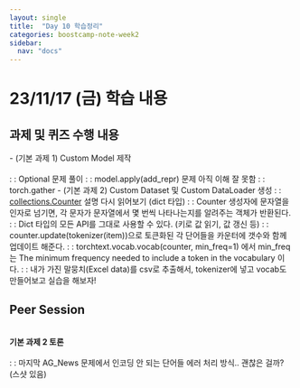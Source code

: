 ```yaml
---
layout: single
title:  "Day 10 학습정리"
categories: boostcamp-note-week2
sidebar:
  nav: "docs"
---
```


# 23/11/17 (금) 학습 내용

<h2>과제 및 퀴즈 수행 내용</h2>
- (기본 과제 1) Custom Model 제작<br><br>
: : Optional 문제 풀이
: : model.apply(add_repr) 문제 아직 이해 잘 못함
: : torch.gather
- (기본 과제 2) Custom Dataset 및 Custom DataLoader 생성
: : <a href="https://www.daleseo.com/python-collections-counter/">collections.Counter</a> 설명 다시 읽어보기 (dict 타입)
: :  Counter 생성자에 문자열을 인자로 넘기면, 각 문자가 문자열에서 몇 번씩 나타나는지를 알려주는 객체가 반환된다.
: : Dict 타입의 모든 API를 그대로 사용할 수 있다. (키로 값 읽기, 값 갱신 등)
: : counter.update(tokenizer(item))으로 토큰화된 각 단어들을 카운터에 갯수와 함께 업데이트 해준다.
: : torchtext.vocab.vocab(counter, min_freq=1) 에서 min_freq는 The minimum frequency needed to include a token in the vocabulary 이다.
: : 내가 가진 말뭉치(Excel data)를 csv로 추출해서, tokenizer에 넣고 vocab도 만들어보고 실습을 해보자!


<h2>Peer Session</h2>
<br><b>기본 과제 2 토론</b><br><br>
: : 마지막 AG_News 문제에서 인코딩 안 되는 단어들 에러 처리 방식.. 괜찮은 걸까? (스샷 있음)
